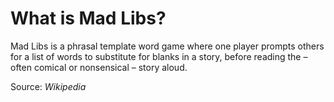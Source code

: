 # What is Mad Libs?
 
 Mad Libs is a phrasal template word game where one player prompts others for a list of words to substitute for blanks in a story, before reading the – often comical or nonsensical – story aloud.

Source: _Wikipedia_
